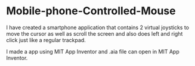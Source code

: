 # Mobile-phone-Controlled-Mouse
I have created a smartphone application that contains 2 virtual joysticks to move the cursor as well as scroll the screen and also does left and right click just like a regular trackpad.

I made a app using MIT App Inventor and .aia file can open in MIT App Inventor.
